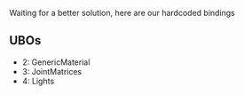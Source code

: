 Waiting for a better solution, here are our hardcoded bindings

## UBOs

* 2: GenericMaterial
* 3: JointMatrices
* 4: Lights
